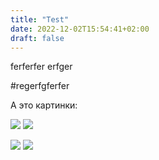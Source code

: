 ```yaml
---
title: "Test"
date: 2022-12-02T15:54:41+02:00
draft: false
---
```


ferferfer
erfger


#regerfgferfer

А это картинки:

<img src="/images/001.jpg">
<img src="/images/002.jpg">

![](/images/001.jpg)
![](/images/002.jpg)

